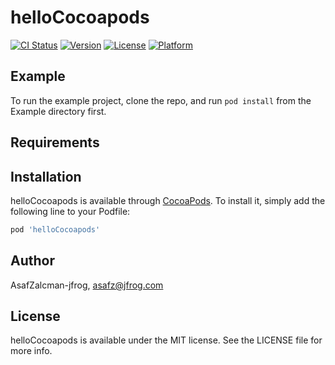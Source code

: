 # helloCocoapods

[![CI Status](https://img.shields.io/travis/AsafZalcman-jfrog/helloCocoapods.svg?style=flat)](https://travis-ci.org/AsafZalcman-jfrog/helloCocoapods)
[![Version](https://img.shields.io/cocoapods/v/helloCocoapods.svg?style=flat)](https://cocoapods.org/pods/helloCocoapods)
[![License](https://img.shields.io/cocoapods/l/helloCocoapods.svg?style=flat)](https://cocoapods.org/pods/helloCocoapods)
[![Platform](https://img.shields.io/cocoapods/p/helloCocoapods.svg?style=flat)](https://cocoapods.org/pods/helloCocoapods)

## Example

To run the example project, clone the repo, and run `pod install` from the Example directory first.

## Requirements

## Installation

helloCocoapods is available through [CocoaPods](https://cocoapods.org). To install
it, simply add the following line to your Podfile:

```ruby
pod 'helloCocoapods'
```

## Author

AsafZalcman-jfrog, asafz@jfrog.com

## License

helloCocoapods is available under the MIT license. See the LICENSE file for more info.
